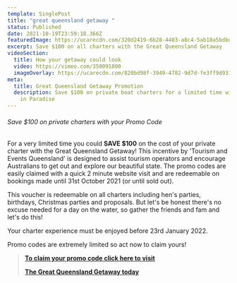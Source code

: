```yaml
---
template: SinglePost
title: "great queensland getaway "
status: Published
date: 2021-10-19T23:59:18.366Z
featuredImage: https://ucarecdn.com/320d2419-6b28-4403-a8c4-5ab18a5bdbdc/
excerpt: Save $100 on all charters with the Great Queensland Getaway
videoSection:
  title: How your getaway could look
  video: https://vimeo.com/350091800
  imageOverlay: https://ucarecdn.com/820bd98f-3949-4782-9d7d-fe3ff9d931bd/
meta:
  title: Great Queensland Getaway Promotion
  description: Save $100 on private boat charters for a limited time with Sailing
    in Paradise
---
```

###### Save $100 on private charters with your Promo Code

For a very limited time you could **SAVE $100** on the cost of your private charter with the Great Queensland Getaway!    This incentive by 'Tourism and Events Queensland' is designed to assist tourism operators and encourage Australians to get out and explore our beautiful state.   The promo codes are easily claimed with a quick 2 minute website visit and are redeemable on bookings made until 31st October 2021 (or until sold out).  

This voucher is redeemable on all charters including hen's parties, birthdays, Christmas parties and proposals.  But let's be honest there's no excuse needed for a day on the water, so gather the friends and fam and let's do this!

Your charter experience must be enjoyed before 23rd January 2022.  

Promo codes are extremely limited so act now to claim yours!

> **[To claim your promo code click here to visit](https://www.queensland.com/au/en/great-queensland-getaway/south-east-queensland-getaway)**
>
> **[The Great Queensland Getaway today](https://www.queensland.com/au/en/great-queensland-getaway/south-east-queensland-getaway)**